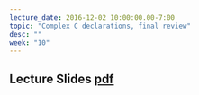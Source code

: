```yaml
---
lecture_date: 2016-12-02 10:00:00.00-7:00
topic: "Complex C declarations, final review"
desc: ""
week: "10"
---
```


## Lecture Slides [pdf](https://drive.google.com/file/d/0B__7284Jee0fVjNkMVlfd1A5LTA/view?usp=sharing)
